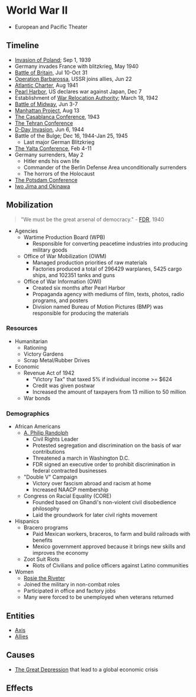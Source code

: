 # World War II
- European and Pacific Theater

## Timeline
- [Invasion of Poland](invasion_poland.md); Sep 1, 1939
- Germany invades France with blitzkrieg, May 1940
- [Battle of Britain](battle_britain.md), Jul 10-Oct 31
- [Operation Barbarossa](operation_barbarossa.md), USSR joins allies, Jun 22
- [Atlantic Charter](atlantic_charter.md), Aug 1941
- [Pearl Harbor](pearl_harbor.md), US declares war against Japan, Dec 7
- Establishment of [War Relocation Authority](../entities/war_relocation_authority.md); March 18, 1942
- [Battle of Midway](midway.md), Jun 3-7
- [Manhattan Project](manhattan_project.md), Aug 13
- [The Casablanca Conference](casablanca_conference.md), 1943
- [The Tehran Conference](tehran_conference.md)
- [D-Day Invasion](d-day.md), Jun 6, 1944
- Battle of the Bulge; Dec 16, 1944-Jan 25, 1945
    - Last major German Blitzkrieg
- [The Yalta Conference](yalta_conference.md), Feb 4-11
- Germany surrenders, May 2
    - Hitler ends his own life
    - Commander of the Berlin Defense Area unconditionally surrenders
    - The horrors of the Holocaust
- [The Potsdam Conference](potsdam_conference.md)
- [Iwo Jima and Okinawa](iwo_jima_okinawa.md)

## Mobilization
> "We must be the great arsenal of democracy." - [FDR](../people/roosevelt_franklin.md), 1940

- Agencies
    - Wartime Production Board (WPB)
        - Responsible for converting peacetime industries into producing military goods
    - Office of War Mobilization (OWM)
        - Managed production priorities of raw materials
        - Factories produced a total of 296429 warplanes, 5425 cargo ships, and 102351 tanks and guns
    - Office of War Information (OWI)
        - Created six months after Pearl Harbor
        - Propaganda agency with mediums of film, texts, photos, radio programs, and posters
        - Division named Bureau of Motion Pictures (BMP) was responsible for producing the materials

### Resources
- Humanitarian
    - Rationing
    - Victory Gardens
    - Scrap Metal/Rubber Drives
- Economic
    - Revenue Act of 1942
        - "Victory Tax" that taxed 5% if individual income >= $624
        - Credit was given postwar
        - Increased the amount of taxpayers from 13 million to 50 million
    - War bonds

### Demographics
- African Americans
    - <ins>A. Philip Randolph</ins>
        - Civil Rights Leader
        - Protested segregation and discrimination on the basis of war contributions
        - Threatened a march in Washington D.C.
        - FDR signed an executive order to prohibit discrimination in federal contracted businesses
    - "Double V" Campaign
        - Victory over fascism abroad and racism at home
        - Increased NAACP membership
    - Congress on Racial Equality (CORE)
        - Founded based on Ghandi's non-violent civil disobedience philosophy
        - Laid the groundwork for later civil rights movement
- Hispanics
    - Bracero programs
        - Paid Mexican workers, braceros, to farm and build railroads with benefits
        - Mexico government approved because it brings new skills and improves the economy
    - Zoot Suit Riots
        - Riots of Civilians and police officers against Latino communities
- Women
    - <ins>Rosie the Riveter</ins>
    - Joined the military in non-combat roles
    - Participated in office and factory jobs
    - Many were forced to be unemployed when veterans returned

## Entities
- [Axis](../entities/axis.md)
- [Allies](../entities/allies.md)

## Causes
- [The Great Depression](great_depression.md) that lead to a global economic crisis

## Effects